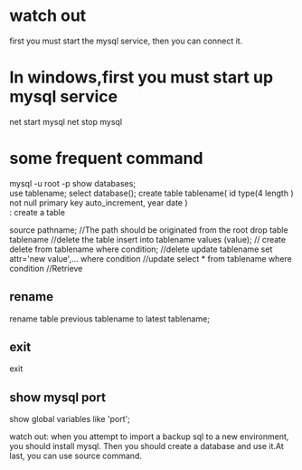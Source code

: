 # watch out
first you must start the mysql service, then you can connect it.

# In windows,first you must start up mysql service
net start mysql
net stop mysql

# some frequent command
mysql -u root -p
show databases;   
use tablename;
select database();
create table tablename(
  id type(4 length ) not null primary key auto_increment,
  year date
)                     
: create a table

source pathname; //The path should be originated from the root 
drop table tablename  //delete the table
insert into tablename values (value); // create
delete from tablename where condition;  //delete
update tablename set attr='new value',… where condition  //update
select * from tablename where condition  //Retrieve
## rename
rename table previous tablename to latest tablename;
## exit
exit
## show mysql port
show global variables like 'port';

watch out:
when you attempt to import a backup sql to a new environment, you should install mysql.
Then you should create a database and use it.At last, you can use source command.